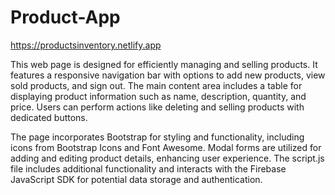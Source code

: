 # Product-App

https://productsinventory.netlify.app

This web page is designed for efficiently managing and selling products. It features a responsive navigation bar with options to add new products, view sold products, and sign out. The main content area includes a table for displaying product information such as name, description, quantity, and price. Users can perform actions like deleting and selling products with dedicated buttons.

The page incorporates Bootstrap for styling and functionality, including icons from Bootstrap Icons and Font Awesome. Modal forms are utilized for adding and editing product details, enhancing user experience. The script.js file includes additional functionality and interacts with the Firebase JavaScript SDK for potential data storage and authentication.

